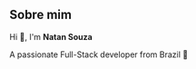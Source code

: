 
## Sobre mim
Hi 👋, I'm **Natan Souza**

A passionate Full-Stack developer from Brazil 🚀


<!-- <p align="center" style="margin-top: 30px">
  <img src="https://github-readme-stats.vercel.app/api?username=natan1506&show_icons=true&count_private=true&hide=issues&theme=tokyonight&card_width=500" alt="natan1506">
<img src="https://github-readme-streak-stats.herokuapp.com?user=natan1506&theme=blueberry&date_format=M%20j%5B%2C%20Y%5D)](https://git.io/streak-stats"> -
</p>
-->

<!-- <p align="center">
<a href="https://fb.com/natan souza" target="blank"><img align="center" src="https://cdn.jsdelivr.net/npm/simple-icons@3.0.1/icons/facebook.svg" alt="natan souza" height="20" width="20" /></a>
<a href="https://instagram.com/naatansouza" target="blank"><img align="center" src="https://cdn.jsdelivr.net/npm/simple-icons@3.0.1/icons/instagram.svg" alt="naatansouza" height="20" width="20" /></a>
</p> -->
